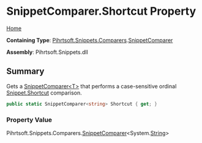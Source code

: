 # SnippetComparer\.Shortcut Property

[Home](../../../../../README.md)

**Containing Type**: [Pihrtsoft.Snippets.Comparers](../../README.md)\.[SnippetComparer](../README.md)

**Assembly**: Pihrtsoft\.Snippets\.dll

## Summary

Gets a [SnippetComparer\<T>](../../SnippetComparer-1/README.md) that performs a case\-sensitive ordinal [Snippet.Shortcut](../../../Snippet/Shortcut/README.md) comparison\.

```csharp
public static SnippetComparer<string> Shortcut { get; }
```

### Property Value

Pihrtsoft\.Snippets\.Comparers\.[SnippetComparer](../../SnippetComparer-1/README.md)\<System\.[String](https://docs.microsoft.com/en-us/dotnet/api/system.string)>

